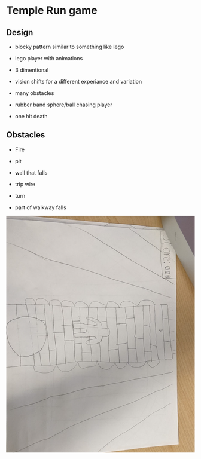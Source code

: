 # Temple Run game

## Design

- blocky pattern similar to something like lego

- lego player with animations

- 3 dimentional

- vision shifts for a different experiance and variation

- many obstacles 

- rubber band sphere/ball chasing player

- one hit death

## Obstacles

- Fire

- pit

- wall that falls

- trip wire

- turn

- part of walkway falls

![Design for temple run game](https://github.com/RobertBu1/Games/blob/main/images/Screen%20Shot%202023-02-28%20at%209.36.40%20AM.png)
